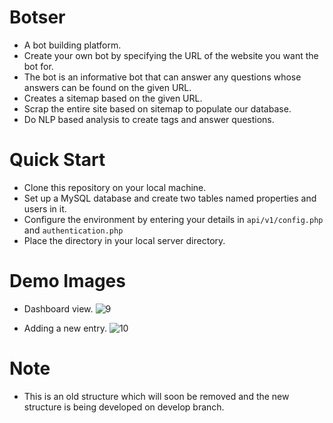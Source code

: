 # Botser
- A bot building platform.
- Create your own bot by specifying the URL of the website you want the bot for.
- The bot is an informative bot that can answer any questions whose answers can be found on the given URL. 
- Creates a sitemap based on the given URL.
- Scrap the entire site based on sitemap to populate our database.
- Do NLP based analysis to create tags and answer questions. 

# Quick Start
- Clone this repository on your local machine.
- Set up a MySQL database and create two tables named properties and users in it.
- Configure the environment by entering your details in <code>api/v1/config.php</code> and <code>authentication.php</code> 
- Place the directory in your local server directory.


# Demo Images 
- Dashboard view.
![9](https://cloud.githubusercontent.com/assets/15071438/19735012/6ced8f16-9bc7-11e6-89ee-8076cc37f779.PNG)

- Adding a new entry.
![10](https://cloud.githubusercontent.com/assets/15071438/19735013/6d0b84c6-9bc7-11e6-97dd-9c2138f13070.PNG)

# Note
- This is an old structure which will soon be removed and the new structure is being developed on develop branch.